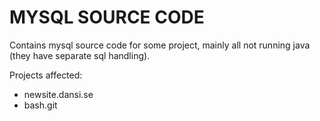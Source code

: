 MYSQL SOURCE CODE
========

Contains mysql source code for some project, mainly all not running java (they have separate sql handling).

Projects affected:
- newsite.dansi.se
- bash.git
